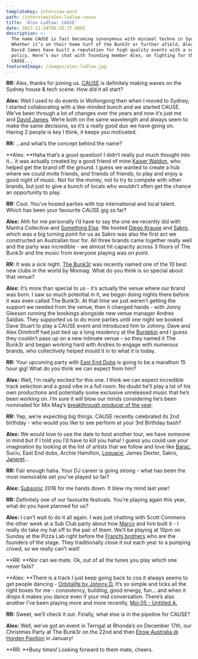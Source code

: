 ```yaml
---
templateKey: interview-post
path: /interview/alex-ludlow-cause
title: 'Alex Ludlow: CAUSE'
date: 2017-11-24T05:35:37.000Z
description: >-
  The name CAUSE is fast becoming synonymous with minimal techno in Sydney.
  Whether it’s on their home turf of the Bunk3r or further afield, Alex Ludlow &
  David James have built a reputation for high quality events with a solid music
  policy. Here’s our chat with founding member Alex, on fighting for the
  CAUSE...
featuredImage: /images/alex-ludlow.jpg
---
```

**RR:** Alex, thanks for joining us. [CAUSE](https://www.facebook.com/CauseSydney/) is definitely making waves on the Sydney house & tech scene. How did it all start? 

**Alex:** Well I used to do events in Wollongong then when I moved to Sydney, I started collaborating with a like-minded bunch and we started CAUSE. We’ve been through a lot of changes over the years and now it’s just me and [David James](https://www.facebook.com/Davidjamesdjpage/). We’re both on the same wavelength and always seem to make the same decisions, so it’s a really good duo we have going on. Having 2 people is key I think, it keeps you motivated.

**RR:** …and what’s the concept behind the name?  

**Alex: **Haha that’s a good question! I didn’t really put much thought into it... it was actually created by a good friend of mine [Kaiser Waldon](https://www.facebook.com/djkaiserwaldon/), who helped get the brand off the ground. I guess we wanted to create a hub where we could invite friends, and friends of friends, to play and enjoy a good night of music. Not for the money, not to try to compete with other brands, but just to give a bunch of locals who wouldn’t often get the chance an opportunity to play.

**RR:** Cool. You’ve hosted parties with top international and local talent. Which has been your favourite CAUSE gig so far? 

**Alex:** Ahh for me personally I’d have to say the one we recently did with Mantra Collective and [Something Else](https://www.facebook.com/SomethingElseSyd/). We hosted [Diego Krause](https://www.facebook.com/diegokrause/) and [Sakro](https://www.facebook.com/djsakro/), which was a big turning point for us as Sakro was also the first act we constructed an Australian tour for. All three brands came together really well and the party was incredible - we almost hit capacity across 3 floors of The Bunk3r and the music from everyone playing was on point.

**RR:** It was a sick night. [The Bunk3r](https://www.facebook.com/thebunk3r/) was recently named one of the 10 best new clubs in the world by Mixmag. What do you think is so special about that venue? 

**Alex:** It’s more than special to us - it’s actually the venue where our brand was born. I saw so much potential in it, we began doing nights there before it was even called The Bunk3r. At that time we just weren’t getting the support we needed from the venue, then it changed hands - with Jonny Gleeson running the bookings alongside new venue manager Andres Saldias. They supported us to do more parties until one night we booked Dave Stuart to play a CAUSE event and introduced him to Johnny. Dave and Alex Dimitroff had just tied up a long residency at the [Burdekin](https://www.facebook.com/BurdekinHotel/) and I guess they couldn’t pass up on a new intimate venue – so they named it The Bunk3r and began working hard with Andres to engage with numerous brands, who collectively helped mould it in to what it is today.

**RR:** Your upcoming party with [East End Dubs](https://www.facebook.com/EastEndDubs/) is going to be a marathon 15 hour gig! What do you think we can expect from him? 

**Alex:** Well, I’m really excited for this one. I think we can expect incredible track selection and a good vibe in a full room. No doubt he’ll play a lot of his own productions and potentially some exclusive unreleased music that he’s been working on. I’m sure it will blow our minds considering he’s been nominated for Mix Mag’s [breakthrough producer of the year](https://l.facebook.com/l.php?u=http%3A%2F%2Fwww.timesartists.com%2Fnews%2Feast-end-dubs-nominated-for-dj-mags-annual-best-of-british-poll&h=ATMz9ax4mon220RweuEKrHvmKNpxcklrk7GxatPFhin_y0ufDV3t72pyk1eObYmOC1PnFHnqY-GV5Rq2WgXZOh4iQSKClO_TI_yT-53nAqJBlFqydWnUFQ6v).

**RR:** Yep, we’re expecting big things. CAUSE recently celebrated its 2nd birthday - who would you like to see perform at your 3rd Birthday bash? 

**Alex:** We would love to use the date to host another tour, we have someone in mind but if I told you I’d have to kill you haha! I guess you could use your imagination by looking at the list of artists that we follow and love like [Barac](https://www.facebook.com/baracmusic/), Suciu, East End dubs, Archie Hamilton, [Loquace](https://www.facebook.com/Loquacee/), James Dexter, Sakro, [Janeret](https://www.facebook.com/janeretmusic/)…

**RR:** Fair enough haha. Your DJ career is going strong - what has been the most memorable set you’ve played so far? 

**Alex:** [Subsonic](https://www.facebook.com/subsonicmusic/) 2016 for me hands down. It blew my mind last year!

**RR:** Definitely one of our favourite festivals. You’re playing again this year, what do you have planned for us? 

**Alex:** I can’t wait to do it all again. I was just chatting with Scott Commens the other week at a Sub Club party about how [Marco](https://www.facebook.com/marcotixdownunder/) and him built it - I really do take my hat off to the pair of them. We’ll be playing at 10pm on Sunday at the Pizza Lab right before the [Franchi brothers](https://www.facebook.com/Franchi-Brothers-119448844326/) who are the founders of the stage. They traditionally close it out each year to a pumping crowd, so we really can’t wait!

**RR: **Nor can we mate. Ok, out of all the tunes you play which one never fails? 

**Alex: **There is a track I just keep going back to cos it always seems to get people dancing - [Orbitalife by Johnny D.](https://l.facebook.com/l.php?u=https%3A%2F%2Fwww.youtube.com%2Fwatch%3Fv%3DIcxTe9G91qM&h=ATPP-KKH2aqezFseKvSY5fPiyNDKIdR_Bh-pMR54oR_8GvUOvpCs3eu3i1DSKIi_dfd1XjopHSQWecsgur9tAXYuWTcXOVSYPJ4PJ4dxyDLdZvTVcPwXHu8w) It’s so simple and ticks all the right boxes for me - consistency, building, good energy, fun... and when it drops it makes you dance even if your mid conversation. There’s also another I’ve been playing more and more recently, [Moi 05 - Untitled A.](https://l.facebook.com/l.php?u=https%3A%2F%2Fwww.youtube.com%2Fwatch%3Fv%3DVEixQ1Tbfw4&h=ATNSvyWZYuyhmC1x3uamcIR_Yr9vdoEKwSxrOu0IL-PgC1DemNiOgkgzeRVCNr06tZEqfOnZjwMDTdwk_aFd_O9EbKO5xkUIU1-olGPOt0TlKSQU4QMwkMD9) 

**RR:** Sweet, we’ll check it out. Finally, what else is in the pipeline for CAUSE? 

**Alex:** Well, we’ve got an event in Terrigal at Rhonda’s on December 17th, our Christmas Party at The Bunk3r on the 22nd and then [Elrow Australia @ Horden Pavilion](https://www.facebook.com/events/375444536201567/) in January! 

**RR: **Busy times! Looking forward to them mate, cheers.
